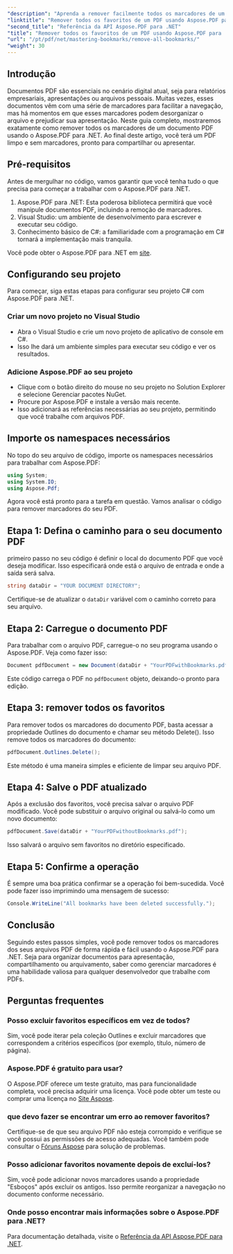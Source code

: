 ```yaml
---
"description": "Aprenda a remover facilmente todos os marcadores de um documento PDF usando o Aspose.PDF para .NET. Este guia passo a passo fornece instruções detalhadas."
"linktitle": "Remover todos os favoritos de um PDF usando Aspose.PDF para .NET"
"second_title": "Referência da API Aspose.PDF para .NET"
"title": "Remover todos os favoritos de um PDF usando Aspose.PDF para .NET"
"url": "/pt/pdf/net/mastering-bookmarks/remove-all-bookmarks/"
"weight": 30
---
```


## Introdução

Documentos PDF são essenciais no cenário digital atual, seja para relatórios empresariais, apresentações ou arquivos pessoais. Muitas vezes, esses documentos vêm com uma série de marcadores para facilitar a navegação, mas há momentos em que esses marcadores podem desorganizar o arquivo e prejudicar sua apresentação. Neste guia completo, mostraremos exatamente como remover todos os marcadores de um documento PDF usando o Aspose.PDF para .NET. Ao final deste artigo, você terá um PDF limpo e sem marcadores, pronto para compartilhar ou apresentar.

## Pré-requisitos

Antes de mergulhar no código, vamos garantir que você tenha tudo o que precisa para começar a trabalhar com o Aspose.PDF para .NET.

1. Aspose.PDF para .NET: Esta poderosa biblioteca permitirá que você manipule documentos PDF, incluindo a remoção de marcadores.
2. Visual Studio: um ambiente de desenvolvimento para escrever e executar seu código.
3. Conhecimento básico de C#: a familiaridade com a programação em C# tornará a implementação mais tranquila.

Você pode obter o Aspose.PDF para .NET em [site](https://releases.aspose.com/pdf/net/).

## Configurando seu projeto

Para começar, siga estas etapas para configurar seu projeto C# com Aspose.PDF para .NET.

### Criar um novo projeto no Visual Studio

- Abra o Visual Studio e crie um novo projeto de aplicativo de console em C#.
- Isso lhe dará um ambiente simples para executar seu código e ver os resultados.

### Adicione Aspose.PDF ao seu projeto

- Clique com o botão direito do mouse no seu projeto no Solution Explorer e selecione Gerenciar pacotes NuGet.
- Procure por Aspose.PDF e instale a versão mais recente.
- Isso adicionará as referências necessárias ao seu projeto, permitindo que você trabalhe com arquivos PDF.

## Importe os namespaces necessários

No topo do seu arquivo de código, importe os namespaces necessários para trabalhar com Aspose.PDF:

```csharp
using System;
using System.IO;
using Aspose.Pdf;
```

Agora você está pronto para a tarefa em questão. Vamos analisar o código para remover marcadores do seu PDF.

## Etapa 1: Defina o caminho para o seu documento PDF

primeiro passo no seu código é definir o local do documento PDF que você deseja modificar. Isso especificará onde está o arquivo de entrada e onde a saída será salva.

```csharp
string dataDir = "YOUR DOCUMENT DIRECTORY";
```

Certifique-se de atualizar o `dataDir` variável com o caminho correto para seu arquivo.

## Etapa 2: Carregue o documento PDF

Para trabalhar com o arquivo PDF, carregue-o no seu programa usando o Aspose.PDF. Veja como fazer isso:

```csharp
Document pdfDocument = new Document(dataDir + "YourPDFwithBookmarks.pdf");
```

Este código carrega o PDF no `pdfDocument` objeto, deixando-o pronto para edição.

## Etapa 3: remover todos os favoritos

Para remover todos os marcadores do documento PDF, basta acessar a propriedade Outlines do documento e chamar seu método Delete(). Isso remove todos os marcadores do documento:

```csharp
pdfDocument.Outlines.Delete();
```

Este método é uma maneira simples e eficiente de limpar seu arquivo PDF.

## Etapa 4: Salve o PDF atualizado

Após a exclusão dos favoritos, você precisa salvar o arquivo PDF modificado. Você pode substituir o arquivo original ou salvá-lo como um novo documento:

```csharp
pdfDocument.Save(dataDir + "YourPDFwithoutBookmarks.pdf");
```

Isso salvará o arquivo sem favoritos no diretório especificado.

## Etapa 5: Confirme a operação

É sempre uma boa prática confirmar se a operação foi bem-sucedida. Você pode fazer isso imprimindo uma mensagem de sucesso:

```csharp
Console.WriteLine("All bookmarks have been deleted successfully.");
```

## Conclusão

Seguindo estes passos simples, você pode remover todos os marcadores dos seus arquivos PDF de forma rápida e fácil usando o Aspose.PDF para .NET. Seja para organizar documentos para apresentação, compartilhamento ou arquivamento, saber como gerenciar marcadores é uma habilidade valiosa para qualquer desenvolvedor que trabalhe com PDFs.

## Perguntas frequentes

### Posso excluir favoritos específicos em vez de todos?

Sim, você pode iterar pela coleção Outlines e excluir marcadores que correspondem a critérios específicos (por exemplo, título, número de página).

### Aspose.PDF é gratuito para usar?

O Aspose.PDF oferece um teste gratuito, mas para funcionalidade completa, você precisa adquirir uma licença. Você pode obter um teste ou comprar uma licença no [Site Aspose](https://purchase.aspose.com/buy).

### que devo fazer se encontrar um erro ao remover favoritos?

Certifique-se de que seu arquivo PDF não esteja corrompido e verifique se você possui as permissões de acesso adequadas. Você também pode consultar o [Fóruns Aspose](https://forum.aspose.com/c/pdf/9) para solução de problemas.

### Posso adicionar favoritos novamente depois de excluí-los?

Sim, você pode adicionar novos marcadores usando a propriedade "Esboços" após excluir os antigos. Isso permite reorganizar a navegação no documento conforme necessário.

### Onde posso encontrar mais informações sobre o Aspose.PDF para .NET?

Para documentação detalhada, visite o [Referência da API Aspose.PDF para .NET](https://reference.aspose.com/pdf/net/).